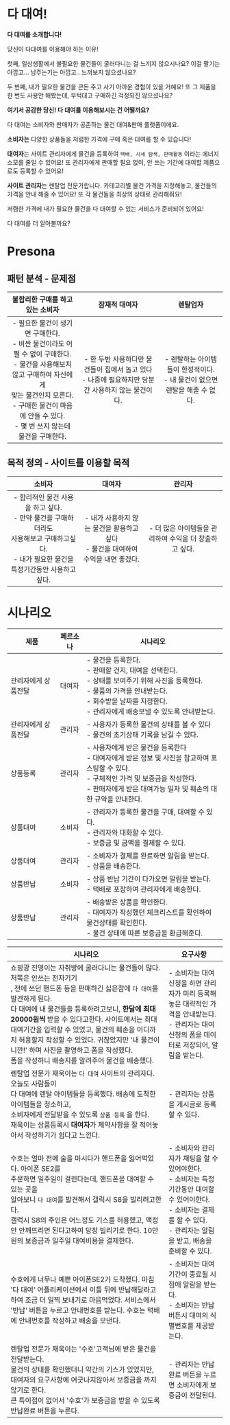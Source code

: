 # 다 대여! 

**다 대여를 소개합니다!** 

당신이 다대여를 이용해야 하는 이유!

첫째, 일상생활에서 불필요한 물건들이 굴러다니는 걸 느끼지 않으시나요? 이걸 팔기는 아깝고... 남주는기는 아깝고..  느껴보지 않으셨나요?

두 번째, 내가 필요한 물건을 큰돈 주고 사기 아까운 경험이 있을 거예요!  또 그 제품을 한 번도 사용안 해봤는데, 무턱대고 구매하긴 걱정되진 않으셨나요?



**여기서 공감한 당신! 다 대여를 이용해보시는 건 어떨까요?**

 다 대여는 소비자와 판매자가 공존하는 물건 대여&판매 플랫폼이에요.

**소비자는** 다양한 상품들을 저렴한 가격에 구매 혹은 대여를 할 수 있습니다!

**대여자**는 사이트 관리자에게 물건을 등록하여 `택배, 시세 탐색, 판매활동` 이라는 에너지소모를 줄일 수 있어요! 또 관리자에게 판매할 필요 없이, 안 쓰는 기간에 대여할 제품으로도 등록할 수 있어요!

**사이트 관리자**는 렌탈업 전문가랍니다. 카테고리별 물건 가격을 지정해놓고, 물건들의 가격을 안내 해줄 수 있어요! 또 각 물건들을 최상의 상태로 관리해줘요!



저렴한 가격에 내가 필요한 물건을 다 대여할 수 있는 서비스가 준비되어 있어요!  

다 대여를 더 알아볼까요?





# Presona

## 패턴 분석 - 문제점

|               불합리한 구매를 하고 있는 소비자               |                        잠재적 대여자                         |                           렌탈업자                           |
| :----------------------------------------------------------: | :----------------------------------------------------------: | :----------------------------------------------------------: |
| - 필요한 물건이 생기면 구매한다. <br /> - 비싼 물건이라도 어쩔 수 없이 구매한다.<br /> - 물건을 사용해보지 않고 구매하여 자신에게<br /> 맞는 물건인지 모른다.<br />- 구매한 물건이 마음에 안들 수 있다. <br /> - 몇 번 쓰지 않는데 물건을 구매한다. | - 한 두번 사용하다만 물건들이 집에서 놀고 있다<br />- 나중에 필요하지만 당분간 사용하지 않는 물건이다.<br /> | - 렌탈하는 아이템들이 한정적이다.<br />- 내 물건이 없으면 렌탈을 해줄 수 없다.<br /> |



## 목적 정의 - 사이트를 이용할 목적

|                            소비자                            |                            대여자                            |                         관리자                         |
| :----------------------------------------------------------: | :----------------------------------------------------------: | :----------------------------------------------------: |
| - 합리적인 물건 사용을 하고 싶다.<br />- 만약 물건을 구매하더라도 <br />사용해보고 구매하고싶다.<br />- 내가 필요한 물건을 특정기간동안 사용하고 싶다. | - 내가 사용하지 않는 물건을 활용하고 싶다<br />- 물건을 대여하여 수익을 내면 좋겠다.<br /> | - 더 많은 아이템들을 관리하여 수익을 더 창출하고 싶다. |



# 시나리오

| 제품                | 페르소나 | 시나리오                                                     |
| ------------------- | -------- | ------------------------------------------------------------ |
| 관리자에게 상품전달 | 대여자   | - 물건을 등록한다.<br />- 판매할 건지, 대여을 선택한다.<br />- 상태를 보여주기 위해 사진을 등록한다.<br />- 물품의 가격을 안내받는다.<br />- 회수받을 날짜를 지정한다.<br />- 관리자에게 배송보낼 수 있도록 안내받는다. |
| 관리자에게 상품전달 | 관리자   | - 사용자가 등록한 물건의 상태를 볼 수 있다<br />- 물건의 초기상태 기록을 남길 수 있다. |
| 상품등록            | 관리자   | - 사용자에게 받은 물건을 등록한다<br />- 대여자에게 받은 정보 및 사진을 참고하여 포스팅할 수 있다.<br />- 구체적인 가격 및 보증금을 작성한다.<br />- 판매자에게 받은 대여가능 일자 및 훼손의 대한 규약을 안내한다. |
| 상품대여            | 소비자   | - 관리자가 등록한 물건을 구매, 대여할 수 있다.<br />- 관리자와 대화할 수 있다.<br />- 보증금 및 금액을 결제할 수 있다.<br /> |
| 상품대여            | 관리자   | - 소비자가 결제를 완료하면 알림을 받는다.<br />- 상품을 배송한다. |
| 상품반납            | 소비자   | - 상품 반납 기간이 다가오면 알림을 받는다.<br />- 택배로 포장하여 관리자에게 배송한다. |
| 상품반납            | 관리자   | - 배송받은 상품을 확인한다.<br />- 대여자가 작성했던 체크리스트를 확인하여 물건상태를 확인한다.<br />- 물건 상태에 따른 보증금을 환급해준다. |





| 시나리오                                                     | 요구사항                                                     |
| ------------------------------------------------------------ | ------------------------------------------------------------ |
| 쇼핑광 진영이는 자취방에 굴러다니는 물건들이 많다. 저쪽은 안쓰는 전자기기<br />, 전에 쓰던 핸드폰 등을 판매하긴 싫은참에 `다 대여`를 발견하게 된다. <br />다 대여에 내 물건들을 등록하려고보니, **한달에 최대 20000원씩** 받을 수 있다고한다. 사이트에서는 최대 대여기간을 입력할 수 있었고, 물건의 훼손을 어디까지 허용할지 작성할 수 있었다. 귀찮았지만 '내 물건이니깐!' 하며 사진을 촬영하고 폼을 작성했다. <br />폼을 작성하니 배송지를 알려주어 물건을 배송했다. | - 소비자는 대여신청을 하면 관리자가 미리 등록해놓은 대략적인 가격을  안내받는다.<br /> - 관리자는 대여신청의 폼을 데이터로 저장되어, 알림을 받는다. |
| 렌탈업 전문가 재욱이는 `다 대여` 사이트의 관리자다. 오늘도 사람들이 <br />다 대여에 렌탈 아이템들을 등록했다. 배송에 도착한 아이템들을 청소하고, <br />소비자에게 전달받을 수 있도록 `상품 등록` 을 한다.<br /> 재욱이는 상품등록시 **대여자**가 제약사항을 잘 적어놓아서 작성하기가 쉽다고 느낀다. | - 관리자는 상품을 게시글로 등록할 수 있다.                   |
| 수호는 얼마 전에 술을 마시다가 핸드폰을 잃어먹었다. 아이폰 SE2를<br /> 주문하면 일주일이 걸린다는데, 핸드폰을 대여할 수 있는 곳을 <br />알아보니 `다 대여`를 발견해서 갤럭시 S8을 빌리려고한다. <br />갤럭시 S8의 주인은 어느정도 기스를 허용했고, 액정안 안깨뜨리면 된다고하여 당장 빌리기로 한다. 10만원의 보증금과 일주일 대여비용을 결제한다. | - 소비자와 관리자가 채팅을 할 수 있어야한다.<br /> - 소비자는 특정 기간동안 대여할 수 있어야한다.<br />- 소비자는 결제를 할 수 있다.<br />- 관리자는 알림을 받고, 배송을 준비할 수 있다. |
| 수호에게 너무나 예쁜 아이폰SE2가 도착했다. 마침 '다 대여' 어플리케이션에서 이틀 뒤에 반납해달라고하여 조금 더 일찍 보내기로 마음먹었다. 서비스에서 '반납' 버튼을 누르고 안내번호를 받는다. 수호는 택배에 안내번호를 작성하고 배송을 보낸다. | - 소비자는 대여기간이 종료될 시점에 알람을 받는다.<br />- 소비자는 반납버튼시  대여의 식별번호를 제공받는다. |
| 렌탈업 전문가 재욱이는 '수호'고객님에 받은 물건을 전달받는다.<br />물건의 상태를 확인했더니 약간의 기스가 있었지만, 대여자의 요구사항에 어긋나지않아서 보증금을 까지 않기로 한다.<br />큰 특이점이 없어서 '수호'가 보증금을 받을 수 있도록 반납완료 버튼을 누른다. | - 관리자는 반납완료 버튼을 누르면 소비자에게 보증금이 전달된다. |

